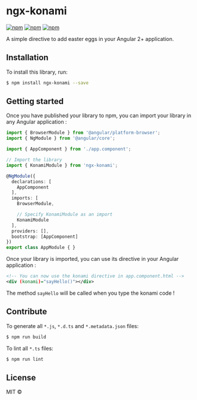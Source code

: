 # ngx-konami

[![npm](https://img.shields.io/npm/v/ngx-konami.svg)]()
[![npm](https://img.shields.io/npm/dt/ngx-konami.svg)]()
[![npm](https://img.shields.io/npm/l/ngx-konami.svg)]()

A simple directive to add easter eggs in your Angular 2+ application.

## Installation

To install this library, run:

```bash
$ npm install ngx-konami --save
```

## Getting started

Once you have published your library to npm, you can import your library in any Angular application :

```typescript
import { BrowserModule } from '@angular/platform-browser';
import { NgModule } from '@angular/core';

import { AppComponent } from './app.component';

// Import the library
import { KonamiModule } from 'ngx-konami';

@NgModule({
  declarations: [
    AppComponent
  ],
  imports: [
    BrowserModule,

    // Specify KonamiModule as an import
    KonamiModule
  ],
  providers: [],
  bootstrap: [AppComponent]
})
export class AppModule { }
```

Once your library is imported, you can use its directive in your Angular application :

```xml
<!-- You can now use the konami directive in app.component.html -->
<div (konami)="sayHello()"></div>
```

The method ```sayHello``` will be called when you type the konami code !

## Contribute

To generate all `*.js`, `*.d.ts` and `*.metadata.json` files:

```bash
$ npm run build
```

To lint all `*.ts` files:

```bash
$ npm run lint
```

## License

MIT ©
